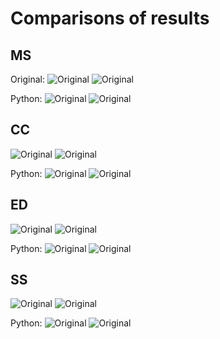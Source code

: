 # Comparisons of results

## MS

Original: 
![Original](../results/original/002053_MS_boxes.jpg)
![Original](../results/original/002053_MS_heatmap.jpg)

Python:
![Original](../results/my_impl/002053_MS_boxes.png)
![Original](../results/my_impl/002053_MS_heatmap.png)

## CC

![Original](../results/original/002053_CC_boxes.jpg)
![Original](../results/original/002053_CC_heatmap.jpg)

Python:
![Original](../results/my_impl/002053_CC_boxes.png)
![Original](../results/my_impl/002053_CC_heatmap.png)

## ED

![Original](../results/original/002053_ED_boxes.jpg)
![Original](../results/original/002053_ED_heatmap.jpg)

Python:
![Original](../results/my_impl/002053_ED_boxes.png)
![Original](../results/my_impl/002053_ED_heatmap.png)

## SS

![Original](../results/original/002053_SS_boxes.jpg)
![Original](../results/original/002053_SS_heatmap.jpg)

Python:
![Original](../results/my_impl/002053_SS_boxes.png)
![Original](../results/my_impl/002053_SS_heatmap.png)